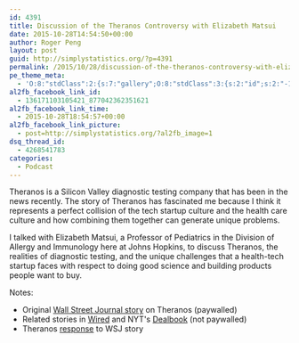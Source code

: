 ```yaml
---
id: 4391
title: Discussion of the Theranos Controversy with Elizabeth Matsui
date: 2015-10-28T14:54:50+00:00
author: Roger Peng
layout: post
guid: http://simplystatistics.org/?p=4391
permalink: /2015/10/28/discussion-of-the-theranos-controversy-with-elizabeth-matsui/
pe_theme_meta:
  - 'O:8:"stdClass":2:{s:7:"gallery";O:8:"stdClass":3:{s:2:"id";s:2:"-1";s:5:"width";s:0:"";s:6:"height";s:0:"";}s:5:"video";O:8:"stdClass":1:{s:2:"id";s:2:"-1";}}'
al2fb_facebook_link_id:
  - 136171103105421_877042362351621
al2fb_facebook_link_time:
  - 2015-10-28T18:54:57+00:00
al2fb_facebook_link_picture:
  - post=http://simplystatistics.org/?al2fb_image=1
dsq_thread_id:
  - 4268541783
categories:
  - Podcast
---
```

Theranos is a Silicon Valley diagnostic testing company that has been in the news recently. The story of Theranos has fascinated me because I think it represents a perfect collision of the tech startup culture and the health care culture and how combining them together can generate unique problems.

I talked with Elizabeth Matsui, a Professor of Pediatrics in the Division of Allergy and Immunology here at Johns Hopkins, to discuss Theranos, the realities of diagnostic testing, and the unique challenges that a health-tech startup faces with respect to doing good science and building products people want to buy.



Notes:

  * Original [Wall Street Journal story](http://www.wsj.com/articles/theranos-has-struggled-with-blood-tests-1444881901) on Theranos (paywalled)
  * Related stories in [Wired](http://www.wired.com/2015/10/theranos-scandal-exposes-the-problem-with-techs-hype-cycle/) and NYT's [Dealbook](http://www.nytimes.com/2015/10/28/business/dealbook/theranos-under-fire.html) (not paywalled)
  * Theranos [response](https://www.theranos.com/news/posts/custom/theranos-facts) to WSJ story